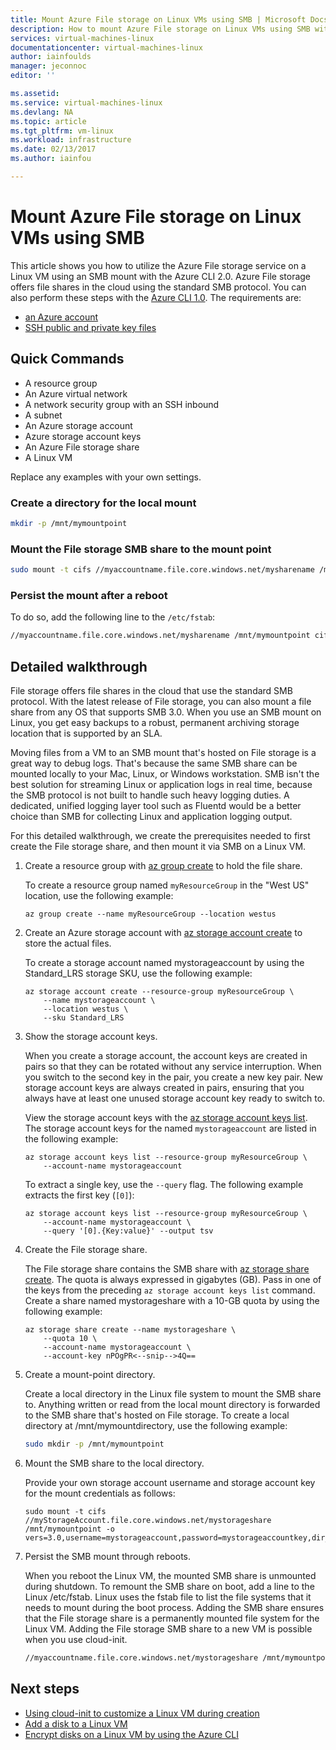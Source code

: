 ```yaml
---
title: Mount Azure File storage on Linux VMs using SMB | Microsoft Docs
description: How to mount Azure File storage on Linux VMs using SMB with the Azure CLI 2.0
services: virtual-machines-linux
documentationcenter: virtual-machines-linux
author: iainfoulds
manager: jeconnoc
editor: ''

ms.assetid:
ms.service: virtual-machines-linux
ms.devlang: NA
ms.topic: article
ms.tgt_pltfrm: vm-linux
ms.workload: infrastructure
ms.date: 02/13/2017
ms.author: iainfou

---
```


# Mount Azure File storage on Linux VMs using SMB

This article shows you how to utilize the Azure File storage service on a Linux VM using an SMB mount with the Azure CLI 2.0. Azure File storage offers file shares in the cloud using the standard SMB protocol. You can also perform these steps with the [Azure CLI 1.0](mount-azure-file-storage-on-linux-using-smb-nodejs.md). The requirements are:

- [an Azure account](https://azure.microsoft.com/pricing/free-trial/)
- [SSH public and private key files](mac-create-ssh-keys.md)

## Quick Commands

* A resource group
* An Azure virtual network
* A network security group with an SSH inbound
* A subnet
* An Azure storage account
* Azure storage account keys
* An Azure File storage share
* A Linux VM

Replace any examples with your own settings.

### Create a directory for the local mount

```bash
mkdir -p /mnt/mymountpoint
```

### Mount the File storage SMB share to the mount point

```bash
sudo mount -t cifs //myaccountname.file.core.windows.net/mysharename /mnt/mymountpoint -o vers=3.0,username=myaccountname,password=StorageAccountKeyEndingIn==,dir_mode=0777,file_mode=0777
```

### Persist the mount after a reboot
To do so, add the following line to the `/etc/fstab`:

```bash
//myaccountname.file.core.windows.net/mysharename /mnt/mymountpoint cifs vers=3.0,username=myaccountname,password=StorageAccountKeyEndingIn==,dir_mode=0777,file_mode=0777
```

## Detailed walkthrough

File storage offers file shares in the cloud that use the standard SMB protocol. With the latest release of File storage, you can also mount a file share from any OS that supports SMB 3.0. When you use an SMB mount on Linux, you get easy backups to a robust, permanent archiving storage location that is supported by an SLA.

Moving files from a VM to an SMB mount that's hosted on File storage is a great way to debug logs. That's because the same SMB share can be mounted locally to your Mac, Linux, or Windows workstation. SMB isn't the best solution for streaming Linux or application logs in real time, because the SMB protocol is not built to handle such heavy logging duties. A dedicated, unified logging layer tool such as Fluentd would be a better choice than SMB for collecting Linux and application logging output.

For this detailed walkthrough, we create the prerequisites needed to first create the File storage share, and then mount it via SMB on a Linux VM.

1. Create a resource group with [az group create](/cli/azure/group#az_group_create) to hold the file share.

    To create a resource group named `myResourceGroup` in the "West US" location, use the following example:

    ```azurecli
    az group create --name myResourceGroup --location westus
    ```

2. Create an Azure storage account with [az storage account create](/cli/azure/storage/account#az_storage_account_create) to store the actual files.

    To create a storage account named mystorageaccount by using the Standard_LRS storage SKU, use the following example:

    ```azurecli
    az storage account create --resource-group myResourceGroup \
        --name mystorageaccount \
        --location westus \
        --sku Standard_LRS
    ```

3. Show the storage account keys.

    When you create a storage account, the account keys are created in pairs so that they can be rotated without any service interruption. When you switch to the second key in the pair, you create a new key pair. New storage account keys are always created in pairs, ensuring that you always have at least one unused storage account key ready to switch to.

    View the storage account keys with the [az storage account keys list](/cli/azure/storage/account/keys#az_storage_account_keys_list). The storage account keys for the named `mystorageaccount` are listed in the following example:

    ```azurecli
    az storage account keys list --resource-group myResourceGroup \
        --account-name mystorageaccount
    ```

    To extract a single key, use the `--query` flag. The following example extracts the first key (`[0]`):

    ```azurecli
    az storage account keys list --resource-group myResourceGroup \
        --account-name mystorageaccount \
        --query '[0].{Key:value}' --output tsv
    ```

4. Create the File storage share.

    The File storage share contains the SMB share with [az storage share create](/cli/azure/storage/share#az_storage_share_create). The quota is always expressed in gigabytes (GB). Pass in one of the keys from the preceding `az storage account keys list` command. Create a share named mystorageshare with a 10-GB quota by using the following example:

    ```azurecli
    az storage share create --name mystorageshare \
        --quota 10 \
        --account-name mystorageaccount \
        --account-key nPOgPR<--snip-->4Q==
    ```

5. Create a mount-point directory.

    Create a local directory in the Linux file system to mount the SMB share to. Anything written or read from the local mount directory is forwarded to the SMB share that's hosted on File storage. To create a local directory at /mnt/mymountdirectory, use the following example:

    ```bash
    sudo mkdir -p /mnt/mymountpoint
    ```

6. Mount the SMB share to the local directory.

    Provide your own storage account username and storage account key for the mount credentials as follows:

    ```azurecli
    sudo mount -t cifs //myStorageAccount.file.core.windows.net/mystorageshare /mnt/mymountpoint -o vers=3.0,username=mystorageaccount,password=mystorageaccountkey,dir_mode=0777,file_mode=0777
    ```

7. Persist the SMB mount through reboots.

    When you reboot the Linux VM, the mounted SMB share is unmounted during shutdown. To remount the SMB share on boot, add a line to the Linux /etc/fstab. Linux uses the fstab file to list the file systems that it needs to mount during the boot process. Adding the SMB share ensures that the File storage share is a permanently mounted file system for the Linux VM. Adding the File storage SMB share to a new VM is possible when you use cloud-init.

    ```bash
    //myaccountname.file.core.windows.net/mystorageshare /mnt/mymountpoint cifs vers=3.0,username=mystorageaccount,password=StorageAccountKeyEndingIn==,dir_mode=0777,file_mode=0777
    ```

## Next steps

- [Using cloud-init to customize a Linux VM during creation](using-cloud-init.md)
- [Add a disk to a Linux VM](add-disk.md)
- [Encrypt disks on a Linux VM by using the Azure CLI](encrypt-disks.md)
